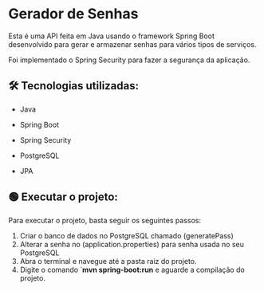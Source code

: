 # Gerador de Senhas

Esta é uma API feita em Java usando o framework Spring Boot desenvolvido para gerar e armazenar senhas para vários tipos de serviços.

Foi implementado o Spring Security para fazer a segurança da aplicação.



## 🛠️ Tecnologias utilizadas:

* Java

* Spring Boot

* Spring Security

* PostgreSQL

* JPA

  

## 🟢 **Executar o projeto:**

Para executar o projeto, basta seguir os seguintes passos:

1. Criar o banco de dados no PostgreSQL chamado (generatePass)
2. Alterar a senha no (application.properties) para senha usada no seu PostgreSQL
3. Abra o terminal e navegue até a pasta raiz do projeto.
4. Digite o comando `**mvn spring-boot:run** e aguarde a compilação do projeto.





